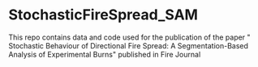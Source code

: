 # StochasticFireSpread_SAM
This repo contains data and code used for the publication of the paper " Stochastic Behaviour of Directional Fire Spread: A Segmentation-Based Analysis of Experimental Burns" published in Fire Journal
